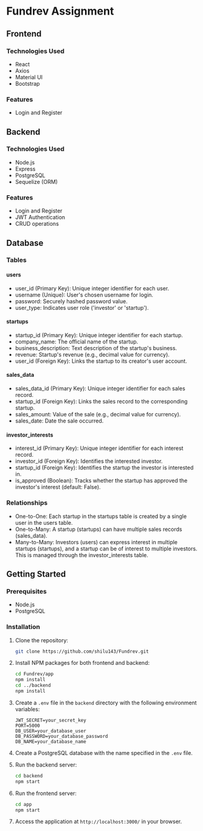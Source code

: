 <!-- this is a Fundrev assignment having frontend and backend -->

# Fundrev Assignment

## Frontend

### Technologies Used
- React
- Axios
- Material UI
- Bootstrap

### Features
- Login and Register


## Backend

### Technologies Used
- Node.js
- Express
- PostgreSQL
- Sequelize (ORM)

### Features
- Login and Register
- JWT Authentication
- CRUD operations


## Database

### Tables

#### users
- user_id (Primary Key): Unique integer identifier for each user.
- username (Unique): User's chosen username for login.
- password: Securely hashed password value.
- user_type: Indicates user role ('investor' or 'startup').

#### startups
- startup_id (Primary Key): Unique integer identifier for each startup.
- company_name: The official name of the startup.
- business_description: Text description of the startup's business.
- revenue: Startup's revenue (e.g., decimal value for currency).
- user_id (Foreign Key): Links the startup to its creator's user account.


#### sales_data
- sales_data_id (Primary Key): Unique integer identifier for each sales record.
- startup_id (Foreign Key): Links the sales record to the corresponding startup.
- sales_amount: Value of the sale (e.g., decimal value for currency).
- sales_date: Date the sale occurred.


#### investor_interests
- interest_id (Primary Key): Unique integer identifier for each interest record.
- investor_id (Foreign Key): Identifies the interested investor.
- startup_id (Foreign Key): Identifies the startup the investor is interested in.
- is_approved (Boolean): Tracks whether the startup has approved the investor's interest (default: False).

### Relationships
- One-to-One: Each startup in the startups table is created by a single user in the users table.
- One-to-Many: A startup (startups) can have multiple sales records (sales_data).
- Many-to-Many: Investors (users) can express interest in multiple startups (startups), and a startup can be of interest to multiple investors. This is managed through the investor_interests table.


<!-- setup to get started-->

## Getting Started

### Prerequisites
- Node.js
- PostgreSQL

### Installation
1. Clone the repository:
   ```sh
   git clone https://github.com/shilu143/Fundrev.git
    ```

2. Install NPM packages for both frontend and backend:

    ```sh
    cd Fundrev/app
    npm install
    cd ../backend
    npm install
    ```

3. Create a `.env` file in the `backend` directory with the following environment variables:
    ```env
    JWT_SECRET=your_secret_key
    PORT=5000
    DB_USER=your_database_user
    DB_PASSWORD=your_database_password
    DB_NAME=your_database_name
    ```

4. Create a PostgreSQL database with the name specified in the `.env` file.

5. Run the backend server:
    ```sh
    cd backend
    npm start
    ```

6. Run the frontend server:
    ```sh
    cd app
    npm start
    ```

7. Access the application at `http://localhost:3000/` in your browser.



